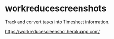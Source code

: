 # workreducescreenshots

Track and convert tasks into Timesheet information.

https://workreducescreenshot.herokuapp.com/
